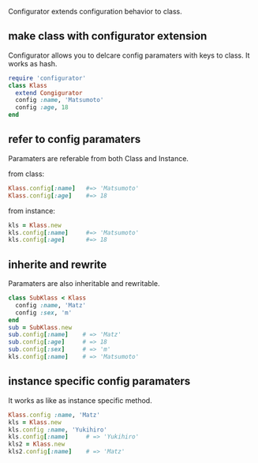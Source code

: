 Configurator extends configuration behavior to class.

## make class with configurator extension

Configurator allows you to delcare config paramaters with keys to class. It
works as hash.

```ruby
require 'configurator'
class Klass
  extend Congigurator
  config :name, 'Matsumoto'
  config :age, 18
end
```

## refer to config paramaters

Paramaters are referable from both Class and Instance.

from class:

```ruby
Klass.config[:name]   #=> 'Matsumoto'
Klass.config[:age]    #=> 18
```

from instance:

```ruby
kls = Klass.new
kls.config[:name]     #=> 'Matsumoto'
kls.config[:age]      #=> 18
```

## inherite and rewrite

Paramaters are also inheritable and rewritable.

```ruby
class SubKlass < Klass
  config :name, 'Matz'
  config :sex, 'm'
end
sub = SubKlass.new
sub.config[:name]    # => 'Matz'
sub.config[:age]     # => 18
sub.config[:sex]     # => 'm'
kls.config[:name]    # => 'Matsumoto'
```

## instance specific config paramaters

It works as like as instance specific method.

```ruby
Klass.config :name, 'Matz'
kls = Klass.new
kls.config :name, 'Yukihiro'
kls.config[:name]     # => 'Yukihiro'
kls2 = Klass.new
kls2.config[:name]    # => 'Matz'
```
